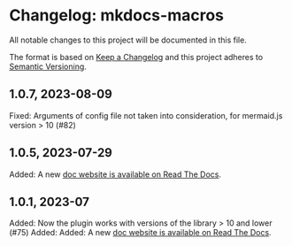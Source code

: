 # Changelog: mkdocs-macros

All notable changes to this project will be documented in this file.

The format is based on [Keep a Changelog](https://keepachangelog.com/en/1.0.0/) and this project adheres to [Semantic Versioning](https://semver.org/spec/v2.0.0.html).

## 1.0.7, 2023-08-09

Fixed: Arguments of config file not taken into consideration,
    for mermaid.js version > 10 (#82)

## 1.0.5, 2023-07-29

Added: A new [doc website is available on Read The Docs](https://mkdocs-mermaid2.readthedocs.io/en/latest/).

## 1.0.1, 2023-07

Added: Now the plugin works with versions of the library > 10 and lower (#75)
Added: Added: A new [doc website is available on Read The Docs](https://mkdocs-mermaid2.readthedocs.io/en/latest/).
